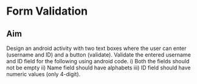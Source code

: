 # Form Validation
## Aim
Design an android activity with two text boxes where the user can enter (username and ID) and a button (validate). Validate the entered username and ID field for the following using android code. i) Both the fields should not be empty ii) Name field should have alphabets iii) ID field should have numeric values (only 4-digit).
